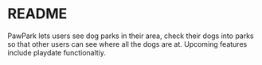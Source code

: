 # README

PawPark lets users see dog parks in their area, check their dogs into parks so that other users can see where all the dogs are at. Upcoming features include playdate functionaltiy.



